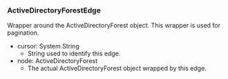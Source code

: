 ### ActiveDirectoryForestEdge
Wrapper around the ActiveDirectoryForest object. This wrapper is used for pagination.

- cursor: System.String
  - String used to identify this edge.
- node: ActiveDirectoryForest
  - The actual ActiveDirectoryForest object wrapped by this edge.
